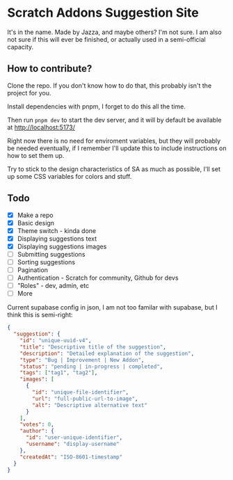 # Scratch Addons Suggestion Site

It's in the name. Made by Jazza, and maybe others? I'm not sure.
I am also not sure if this will ever be finished, or actually used in a semi-official capacity.

## How to contribute?

Clone the repo. If you don't know how to do that, this probably isn't the project for you.

Install dependencies with pnpm, I forget to do this all the time.

Then run `pnpm dev` to start the dev server, and it will by default be available at <http://localhost:5173/>

Right now there is no need for enviroment variables, but they will probably be needed eventually, if I remember I'll update this to include instructions on how to set them up.

Try to stick to the design characteristics of SA as much as possible, I'll set up some CSS variables for colors and stuff.

## Todo

- [x] Make a repo
- [x] Basic design
- [x] Theme switch - kinda done
- [x] Displaying suggestions text
- [x] Displaying suggestions images
- [ ] Submitting suggestions
- [ ] Sorting suggestions
- [ ] Pagination
- [ ] Authentication - Scratch for community, Github for devs
- [ ] "Roles" - dev, admin, etc
- [ ] More

Current supabase config in json, I am not too familar with supabase, but I think this is semi-right:

```json
{
  "suggestion": {
    "id": "unique-uuid-v4",
    "title": "Descriptive title of the suggestion",
    "description": "Detailed explanation of the suggestion",
    "type": "Bug | Improvement | New Addon",
    "status": "pending | in-progress | completed",
    "tags": ["tag1", "tag2"],
    "images": [
      {
        "id": "unique-file-identifier",
        "url": "full-public-url-to-image",
        "alt": "Descriptive alternative text"
      }
    ],
    "votes": 0,
    "author": {
      "id": "user-unique-identifier",
      "username": "display-username"
    },
    "createdAt": "ISO-8601-timestamp"
  }
}
```
